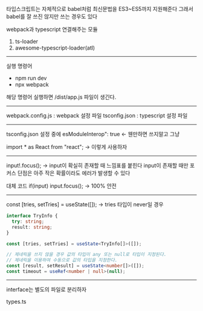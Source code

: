타입스크립트는 자체적으로 babel처럼 최신문법을 ES3~ES5까지 지원해준다
그래서 babel를 잘 쓰진 않지만 쓰는 경우도 있다

webpack과 typescript 연결해주는 모듈

1. ts-loader
2. awesome-typescript-loader(atl)

---

실행 명령어

- npm run dev
- npx webpack

해당 명령어 실행하면 /dist/app.js 파일이 생긴다.

---

webpack.config.js : webpack 설정 파일
tsconfig.json : typescript 설정 파일

---

tsconfig.json 설정 중에
esModuleInterop": true <- 웬만하면 쓰지말고 그냥

import \* as React from "react";
-> 이렇게 사용하자

---

input!.focus();
-> input이 확실히 존재할 때 느낌표를 붙힌다
input이 존재할 때만 포커스
단점은 아주 작은 확률이라도 에러가 발생할 수 있다

대체 코드
if(input) input.focus();
-> 100% 안전

---

const [tries, setTries] = useState([]);
-> tries 타입이 never일 경우

```typescript
interface TryInfo {
  try: string;
  result: string;
}

const [tries, setTries] = useState<TryInfo[]>([]);
```

```typescript
// 제네릭을 쓰지 않을 경우 값의 타입이 any 또는 null로 타입이 지정된다.
// 제네릭을 이용하여 수동으로 값의 타입을 지정한다.
const [result, setResult] = useState<number[]>([]);
const timeout = useRef<number | null>(null);
```

---

interface는 별도의 파일로 분리하자

types.ts
